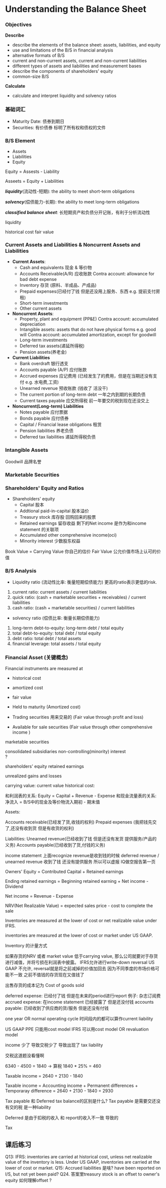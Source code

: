 # Understanding the Balance Sheet


### Objectives

**Describe**
* describe the elements of the balance sheet: assets, liabilities, and equity
* use and limitations of the B/S in financial analysis 
* alternative formats of B/S 
* current and non-current assets, current and non-current liabilities
* different types of assets and liabilities and measurement bases
* describe the components of shareholders' equity
* common-size B/S

**Calculate**
* calculate and interpret liquidity and solvency ratios 

### 基础词汇
- Maturity Date: 债券到期日
- Securities: 有价债券 标明了所有权和债权的文件 

### B/S Element
- Assets
- Liabilities 
- Equity

Equity = Assests - Liability

Asseets = Equity + Liabilities

***liquidity***(流动性-短期): the ability to meet short-term obligations 

***solvency***(偿债能力-长期): the ability to meet long-term obligations 

***classified balance sheet***: 长短期资产和负债分开记账，有利于分析流动性 

liquidity 


historical cost
fair value
### Current Assets and Liabilities & Noncurrent Assets and Liabilities


* **Current Assets**:
    * Cash and equivalents 现金 & 等价物
    * Accounts Receivable(A/R) 应收账款  Contra account: allowance for bad debt expense
    * Inventory 存货 (原料、半成品、产成品) 
    * Prepaid expenses(已经付了钱 但是还没用上服务、东西 e.g. 提前支付房租)
    * Short-term investments
    * Other current assets
* **Noncurrent Assets**:
    * Property, plant and equipment (PP&E) Contra account: accumulated depreciation
    * Intangible assets: assets that do not have physical forms e.g. good will  Contra account: accumulated amortization, except for goodwill
    * Long-term investments
    * Deferred tax assets(递延所得税)
    * Pension assets(养老金)
* **Current Liabilities**
    * Bank overdraft 银行透支
    * Accounts payable (A/P) 应付账款
    * Accrued expenses 应记费用 (已经发生了的费用，但是在当期还没有支付 e.g. 水电费,工资) 
    * Unearned revenue 预收账款 (钱收了 活没干)
    * The current portion of long-term debt 一年之内到期的长期负债  
    * Current taxes payable 应交所得税 前一年要交的税到现在还没交上
* **Noncurrent(Long-term) Liabilities**
    * Notes payable 应付票据
    * Bonds payable 应付债券
    * Capital / Financial lease obligations 租赁
    * Pension liabilities 养老负债
    * Deferred tax liabilities 递延所得税负债

### Intangible Assets 

Goodwill 品牌名誉 

### Marketable Securities 


### Shareholders' Equity and Ratios

* Shareholders' equity
    * Capital 股本
    * Addtional paid-in-capital 股本溢价 
    * Treasury stock 库存股 回购回来的股票
    * Retained earnings 留存收益 剩下的Net income 是作为和income statement 的关联项
    * Accumulated other comprehensive income(oci)
    * Minority interest 少数股东权益 


Book Value = Carrying Value 你自己的估价 
Fair Value 公允价值市场上认可的价值 


### B/S Analysis 

- Liquidity  ratio (流动性比率: 衡量短期偿债能力)
更高的ratio表示更低的risk. 

1. current ratio: current assets / current liabilities
2. quick ratio: (cash + marketable securities + receivables) / current liabilities
3. cash ratio: (cash + marketable securities) / current liabilities

- solvency ratio (偿债比率: 衡量长期偿债能力)

1. long-term debt-to-equity: long-term debt / total equity 
2. total debt-to-equity: total debt / total equity
3. debt ratio: total debt / total assets
4. financial leverage: total assets / total equity


### Financial Asset (关键概念)

Financial instruments are measured at 
- historical cost 
- amortized cost
- fair value 



- Held to maturity (Amortized cost) 
- Trading securities 用来交易的 (Fair value through profit and loss)
- Available for sale securities (Fair value through other comprehensive income )


marketable securities 


consolidated subsidiaries 
non-controlling(minority) interest  
? 

shareholders' equity 
retained earnings

unrealized gains and losses 

carrying value: 
current value
historical cost: 


和利润表的关系: Equity = Capital + Revenue - Expense 
和现金流量表的关系: 净流入 = B/S中的现金及等价物流入期初 - 期末值

Assets: 

Accounts receivable(已经发了货,收钱的权利)
Prepaid expenses (我把钱先交了,还没有收到货 但是有收货的权利)


Liabilities:
Unearned revenue(已经收到了钱 但是还没有发货 提供服务/产品的义务)
Accounts payable(已经收到了货,付钱的义务)

income statement 上面recognize revenue是收到钱的时候 
deferred revenue / unearned revenue  收到了钱 还没有提供服务 所以可以虚报 IQ做空报告第一页

Owners' Equity = Contributed Capital + Retained earnings

Ending retained earnings = Beginning retained earning + Net income - Dividend 

Net income = Revenue - Expense


NRV(Net Realizable Value) = expected sales price - cost to complete the sale

Inventories are measured at the lower of cost or net realizable value under IFRS.

inventories are measured at the lower of cost or market under US GAAP.


Inventory 的计量方式

如果存货的NRV 或者 market value 低于carrying value, 那么公司就要对于存货进行减值，并将亏损在利润表中披露。
IFRS允许进行write-down reversal US GAAP 不允许, reversal就是将之前减掉的价值加回去 因为不同季度的市场价格可能不一致 之前不值钱的存货现在又值钱了

出售存货的成本记为 Cost of goods sold


deferred expense: 已经付了钱 但是在未来的period进行report 例子: 杂志订阅费
accrued expense: 在income statement 已经披露了 但是还没付钱
accounts payable: 已经收到了供应商的货/服务 但是还没有付钱


one year OR normal operating cycle 时间段内的都可以算作current liability



US GAAP PPE 只能用cost model 
IFRS 可以用cost model OR revaluation model

income 少了 导致交税少了 导致出现了 tax liability



交税这道题没看懂啊 

6340 - 4500 = 1840 -> 算税 1840 * 25% = 460 

Taxable income = 2640 + 2130 - 1840 

Taxable income = Accounting income + Permanent differences + Temporaray difference = 2640 + 2130 - 1840 = 2930

Tax payable 和 Deferred tax balance的区别是什么? Tax payable 是需要交还没有交的税 是一种liability

Deferred 是由于扣税的收入 和 report的收入不一致 导致的 

Tax 

## 课后练习
Q13: IFRS: inventories are carried at historical cost, unless net realizable value of the inventory is less. Under US GAAP, inventories are carried at the lower of cost or market. 
Q15: Accrued liabilities 是啥?  have been reported on I/S, but not yet been paid? 
Q24. 答案里treasury stock is an offset to owner's equity 如何理解offset ? 
